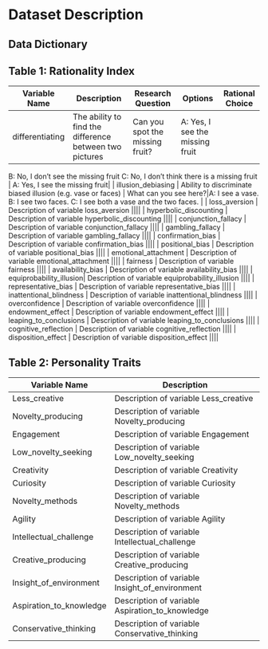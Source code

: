 # Dataset Description

## Data Dictionary

## Table 1: Rationality Index

| Variable Name            | Description                                     | Research Question | Options | Rational Choice|
|--------------------------|-------------------------------------------------|----------------|---------------|---------------|
| differentiating          | The ability to find the difference between two pictures|Can you spot the missing fruit?| A: Yes, I see the missing fruit
B: No, I don’t see the missing fruit 
C: No, I don’t think there is a missing fruit | A: Yes, I see the missing fruit|
| illusion_debiasing       | Ability to discriminate biased illusion (e.g. vase or faces)    | What can you see here?|A: I see a vase. B: I see two faces. C: I see both a vase and the two faces. |
| loss_aversion            | Description of variable loss_aversion           ||||
| hyperbolic_discounting   | Description of variable hyperbolic_discounting  ||||
| conjunction_fallacy      | Description of variable conjunction_fallacy     ||||
| gambling_fallacy         | Description of variable gambling_fallacy        ||||
| confirmation_bias        | Description of variable confirmation_bias       ||||
| positional_bias          | Description of variable positional_bias         ||||
| emotional_attachment     | Description of variable emotional_attachment    ||||
| fairness                 | Description of variable fairness                ||||
| availability_bias        | Description of variable availability_bias       ||||
| equiprobability_illusion| Description of variable equiprobability_illusion ||||
| representative_bias      | Description of variable representative_bias     ||||
| inattentional_blindness  | Description of variable inattentional_blindness ||||
| overconfidence           | Description of variable overconfidence          ||||
| endowment_effect         | Description of variable endowment_effect        ||||
| leaping_to_conclusions   | Description of variable leaping_to_conclusions  ||||
| cognitive_reflection     | Description of variable cognitive_reflection    ||||
| disposition_effect       | Description of variable disposition_effect      ||||

## Table 2: Personality Traits

| Variable Name            | Description                                     |
|--------------------------|-------------------------------------------------|
| Less_creative            | Description of variable Less_creative           |
| Novelty_producing        | Description of variable Novelty_producing       |
| Engagement               | Description of variable Engagement              |
| Low_novelty_seeking     | Description of variable Low_novelty_seeking     |
| Creativity               | Description of variable Creativity              |
| Curiosity                | Description of variable Curiosity               |
| Novelty_methods          | Description of variable Novelty_methods         |
| Agility                  | Description of variable Agility                 |
| Intellectual_challenge   | Description of variable Intellectual_challenge  |
| Creative_producing       | Description of variable Creative_producing      |
| Insight_of_environment   | Description of variable Insight_of_environment  |
| Aspiration_to_knowledge  | Description of variable Aspiration_to_knowledge |
| Conservative_thinking    | Description of variable Conservative_thinking   |
